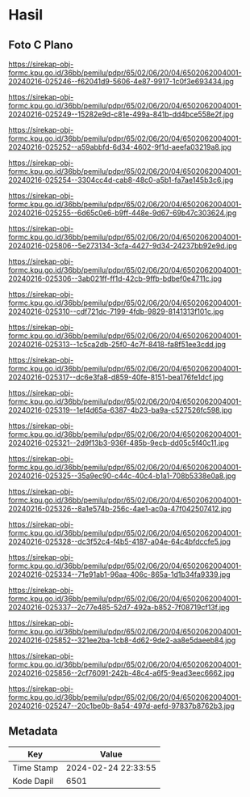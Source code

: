 # Hasil

## Foto C Plano

https://sirekap-obj-formc.kpu.go.id/36bb/pemilu/pdpr/65/02/06/20/04/6502062004001-20240216-025246--f62041d9-5606-4e87-9917-1c0f3e693434.jpg

https://sirekap-obj-formc.kpu.go.id/36bb/pemilu/pdpr/65/02/06/20/04/6502062004001-20240216-025249--15282e9d-c81e-499a-841b-dd4bce558e2f.jpg

https://sirekap-obj-formc.kpu.go.id/36bb/pemilu/pdpr/65/02/06/20/04/6502062004001-20240216-025252--a59abbfd-6d34-4602-9f1d-aeefa03219a8.jpg

https://sirekap-obj-formc.kpu.go.id/36bb/pemilu/pdpr/65/02/06/20/04/6502062004001-20240216-025254--3304cc4d-cab8-48c0-a5b1-fa7ae145b3c6.jpg

https://sirekap-obj-formc.kpu.go.id/36bb/pemilu/pdpr/65/02/06/20/04/6502062004001-20240216-025255--6d65c0e6-b9ff-448e-9d67-69b47c303624.jpg

https://sirekap-obj-formc.kpu.go.id/36bb/pemilu/pdpr/65/02/06/20/04/6502062004001-20240216-025806--5e273134-3cfa-4427-9d34-24237bb92e9d.jpg

https://sirekap-obj-formc.kpu.go.id/36bb/pemilu/pdpr/65/02/06/20/04/6502062004001-20240216-025306--3ab021ff-ff1d-42cb-9ffb-bdbef0e4711c.jpg

https://sirekap-obj-formc.kpu.go.id/36bb/pemilu/pdpr/65/02/06/20/04/6502062004001-20240216-025310--cdf721dc-7199-4fdb-9829-8141313f101c.jpg

https://sirekap-obj-formc.kpu.go.id/36bb/pemilu/pdpr/65/02/06/20/04/6502062004001-20240216-025313--1c5ca2db-25f0-4c7f-8418-fa8f51ee3cdd.jpg

https://sirekap-obj-formc.kpu.go.id/36bb/pemilu/pdpr/65/02/06/20/04/6502062004001-20240216-025317--dc6e3fa8-d859-40fe-8151-bea176fe1dcf.jpg

https://sirekap-obj-formc.kpu.go.id/36bb/pemilu/pdpr/65/02/06/20/04/6502062004001-20240216-025319--1ef4d65a-6387-4b23-ba9a-c527526fc598.jpg

https://sirekap-obj-formc.kpu.go.id/36bb/pemilu/pdpr/65/02/06/20/04/6502062004001-20240216-025321--2d9f13b3-936f-485b-9ecb-dd05c5f40c11.jpg

https://sirekap-obj-formc.kpu.go.id/36bb/pemilu/pdpr/65/02/06/20/04/6502062004001-20240216-025325--35a9ec90-c44c-40c4-b1a1-708b5338e0a8.jpg

https://sirekap-obj-formc.kpu.go.id/36bb/pemilu/pdpr/65/02/06/20/04/6502062004001-20240216-025326--8a1e574b-256c-4ae1-ac0a-47f042507412.jpg

https://sirekap-obj-formc.kpu.go.id/36bb/pemilu/pdpr/65/02/06/20/04/6502062004001-20240216-025328--dc3f52c4-f4b5-4187-a04e-64c4bfdccfe5.jpg

https://sirekap-obj-formc.kpu.go.id/36bb/pemilu/pdpr/65/02/06/20/04/6502062004001-20240216-025334--71e91ab1-96aa-406c-865a-1d1b34fa9339.jpg

https://sirekap-obj-formc.kpu.go.id/36bb/pemilu/pdpr/65/02/06/20/04/6502062004001-20240216-025337--2c77e485-52d7-492a-b852-7f08719cf13f.jpg

https://sirekap-obj-formc.kpu.go.id/36bb/pemilu/pdpr/65/02/06/20/04/6502062004001-20240216-025852--321ee2ba-1cb8-4d62-9de2-aa8e5daeeb84.jpg

https://sirekap-obj-formc.kpu.go.id/36bb/pemilu/pdpr/65/02/06/20/04/6502062004001-20240216-025856--2cf76091-242b-48c4-a6f5-9ead3eec6662.jpg

https://sirekap-obj-formc.kpu.go.id/36bb/pemilu/pdpr/65/02/06/20/04/6502062004001-20240216-025247--20c1be0b-8a54-497d-aefd-97837b8762b3.jpg


## Metadata

| Key        | Value               |
| ---------- | ------------------- |
| Time Stamp | 2024-02-24 22:33:55 |
| Kode Dapil | 6501                |



